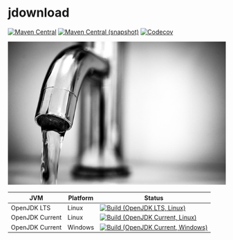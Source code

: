 jdownload
===

[![Maven Central](https://img.shields.io/maven-central/v/com.io7m.jdownload/com.io7m.jdownload.svg?style=flat-square)](http://search.maven.org/#search%7Cga%7C1%7Cg%3A%22com.io7m.jdownload%22)
[![Maven Central (snapshot)](https://img.shields.io/nexus/s/https/oss.sonatype.org/com.io7m.jdownload/com.io7m.jdownload.svg?style=flat-square)](https://oss.sonatype.org/content/repositories/snapshots/com/io7m/jdownload/)
[![Codecov](https://img.shields.io/codecov/c/github/io7m/jdownload.svg?style=flat-square)](https://codecov.io/gh/io7m/jdownload)

![jdownload](./src/site/resources/jdownload.jpg?raw=true)

| JVM             | Platform | Status |
|-----------------|----------|--------|
| OpenJDK LTS     | Linux    | [![Build (OpenJDK LTS, Linux)](https://img.shields.io/github/workflow/status/io7m/jdownload/main-openjdk_lts-linux)](https://github.com/io7m/jdownload/actions?query=workflow%3Amain-openjdk_lts-linux) |
| OpenJDK Current | Linux    | [![Build (OpenJDK Current, Linux)](https://img.shields.io/github/workflow/status/io7m/jdownload/main-openjdk_current-linux)](https://github.com/io7m/jdownload/actions?query=workflow%3Amain-openjdk_current-linux)
| OpenJDK Current | Windows  | [![Build (OpenJDK Current, Windows)](https://img.shields.io/github/workflow/status/io7m/jdownload/main-openjdk_current-windows)](https://github.com/io7m/jdownload/actions?query=workflow%3Amain-openjdk_current-windows)

